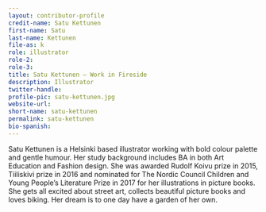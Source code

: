 ```yaml
---
layout: contributor-profile
credit-name: Satu Kettunen
first-name: Satu
last-name: Kettunen
file-as: k
role: illustrator
role-2:
role-3:
title: Satu Kettunen — Work in Fireside
description: Illustrator
twitter-handle:
profile-pic: satu-kettunen.jpg
website-url:
short-name: satu-kettunen
permalink: satu-kettunen
bio-spanish:
---
```

Satu Kettunen is a Helsinki based illustrator working with bold colour palette and gentle humour. Her study background includes BA in both Art Education and Fashion design. She was awarded Rudolf Koivu prize in 2015, Tiiliskivi prize in 2016 and nominated for The Nordic Council Children and Young People’s Literature Prize in 2017 for her illustrations in picture books. She gets all excited about street art, collects beautiful picture books and loves biking. Her dream is to one day have a garden of her own.
